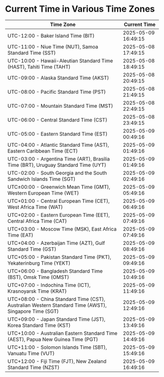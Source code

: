 # Current Time in Various Time Zones

| Time Zone | Current Time |
|-----------|--------------|
| UTC-12:00 - Baker Island Time (BIT) | 2025-05-09 16:49:15 |
| UTC-11:00 - Niue Time (NUT), Samoa Standard Time (SST) | 2025-05-08 17:49:15 |
| UTC-10:00 - Hawaii-Aleutian Standard Time (HAST), Tahiti Time (TAHT) | 2025-05-08 18:49:15 |
| UTC-09:00 - Alaska Standard Time (AKST) | 2025-05-08 20:49:15 |
| UTC-08:00 - Pacific Standard Time (PST) | 2025-05-08 21:49:15 |
| UTC-07:00 - Mountain Standard Time (MST) | 2025-05-08 22:49:15 |
| UTC-06:00 - Central Standard Time (CST) | 2025-05-08 23:49:15 |
| UTC-05:00 - Eastern Standard Time (EST) | 2025-05-09 00:49:16 |
| UTC-04:00 - Atlantic Standard Time (AST), Eastern Caribbean Time (ECT) | 2025-05-09 01:49:16 |
| UTC-03:00 - Argentina Time (ART), Brasília Time (BRT), Uruguay Standard Time (UYT) | 2025-05-09 01:49:16 |
| UTC-02:00 - South Georgia and the South Sandwich Islands Time (SGT) | 2025-05-09 02:49:16 |
| UTC±00:00 - Greenwich Mean Time (GMT), Western European Time (WET) | 2025-05-09 05:49:16 |
| UTC+01:00 - Central European Time (CET), West Africa Time (WAT) | 2025-05-09 06:49:16 |
| UTC+02:00 - Eastern European Time (EET), Central Africa Time (CAT) | 2025-05-09 07:49:16 |
| UTC+03:00 - Moscow Time (MSK), East Africa Time (EAT) | 2025-05-09 07:49:16 |
| UTC+04:00 - Azerbaijan Time (AZT), Gulf Standard Time (GST) | 2025-05-09 08:49:16 |
| UTC+05:00 - Pakistan Standard Time (PKT), Yekaterinburg Time (YEKT) | 2025-05-09 09:49:16 |
| UTC+06:00 - Bangladesh Standard Time (BST), Omsk Time (OMST) | 2025-05-09 10:49:16 |
| UTC+07:00 - Indochina Time (ICT), Krasnoyarsk Time (KRAT) | 2025-05-09 11:49:16 |
| UTC+08:00 - China Standard Time (CST), Australian Western Standard Time (AWST), Singapore Time (SGT) | 2025-05-09 12:49:16 |
| UTC+09:00 - Japan Standard Time (JST), Korea Standard Time (KST) | 2025-05-09 13:49:16 |
| UTC+10:00 - Australian Eastern Standard Time (AEST), Papua New Guinea Time (PGT) | 2025-05-09 14:49:16 |
| UTC+11:00 - Solomon Islands Time (SBT), Vanuatu Time (VUT) | 2025-05-09 15:49:16 |
| UTC+12:00 - Fiji Time (FJT), New Zealand Standard Time (NZST) | 2025-05-09 16:49:16 |
